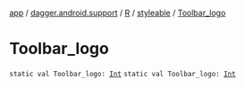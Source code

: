 [app](../../../index.md) / [dagger.android.support](../../index.md) / [R](../index.md) / [styleable](index.md) / [Toolbar_logo](./-toolbar_logo.md)

# Toolbar_logo

`static val Toolbar_logo: `[`Int`](https://kotlinlang.org/api/latest/jvm/stdlib/kotlin/-int/index.html)
`static val Toolbar_logo: `[`Int`](https://kotlinlang.org/api/latest/jvm/stdlib/kotlin/-int/index.html)